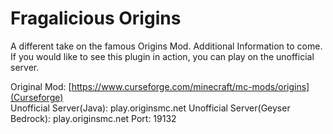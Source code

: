Fragalicious Origins
======

A different take on the famous Origins Mod. Additional Information to come. 
If you would like to see this plugin in action, you can play on the unofficial server.

Original Mod: [https://www.curseforge.com/minecraft/mc-mods/origins](Curseforge)  
Unofficial Server(Java): play.originsmc.net
Unofficial Server(Geyser Bedrock): play.originsmc.net Port: 19132
